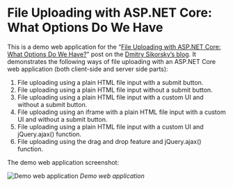 ﻿# File Uploading with ASP.NET Core: What Options Do We Have
This is a demo web application for the
“[File Uploading with ASP.NET Core: What Options Do We Have?](http://sikorsky.pro/en/blog/file-uploading-with-aspnet-core-what-options-do-we-have)”
post on the [Dmitry Sikorsky’s blog](http://sikorsky.pro/en/blog). It demonstrates the following ways of file uploading with an ASP.NET Core
web application (both client-side and server side parts):

1. File uploading using a plain HTML file input with a submit button.
2. File uploading using a plain HTML file input without a submit button.
3. File uploading using a plain HTML file input with a custom UI and without a submit button.
4. File uploading using an iframe with a plain HTML file input with a custom UI and without a submit button.
5. File uploading using a plain HTML file input with a custom UI and jQuery.ajax() function.
6. File uploading using the drag and drop feature and jQuery.ajax() function.

The demo web application screenshot:

![Demo web application](http://sikorsky.pro/images/blog/2/github/1.png)
*Demo web application*